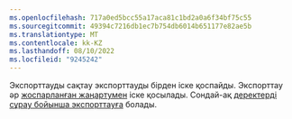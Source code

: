 ```yaml
---
ms.openlocfilehash: 717a0ed5bcc55a17aca81c1bd2a0a6f34bf75c55
ms.sourcegitcommit: 49394c7216db1ec7b754db6014b651177e82ae5b
ms.translationtype: MT
ms.contentlocale: kk-KZ
ms.lasthandoff: 08/10/2022
ms.locfileid: "9245242"
---
```

Экспорттауды сақтау экспорттауды бірден іске қоспайды. Экспорттау әр [жоспарланған жаңартумен](../schedule-refresh.md) іске қосылады. Сондай-ақ [деректерді сұрау бойынша экспорттауға](../export-destinations.md#run-exports-on-demand) болады.